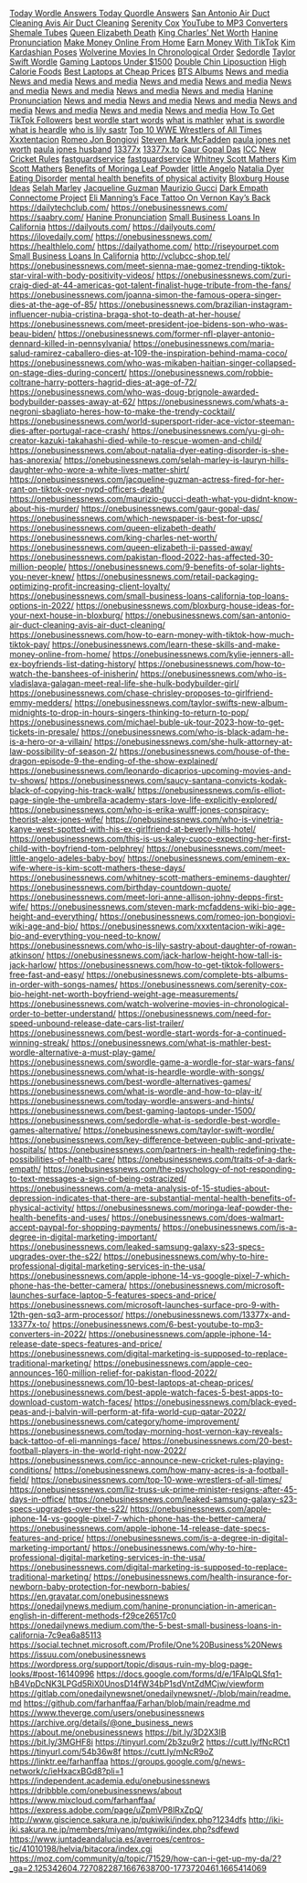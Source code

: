 <a href="https://onedailynews.net/today-wordle-answers-and-hints/">Today Wordle Answers </a>
<a href="https://onedailynews.net/quordle-answers-today/">Today Quordle Answers</a>
<a href="https://onedailynews.net/san-antonio-air-duct-cleaning-avis-air-duct-cleaning/">San Antonio Air Duct Cleaning Avis Air Duct Cleaning</a>
<a href="https://onedailynews.net/serenity-cox-bio-height-net-worth-boyfriend-weight-age-measurements/">Serenity Cox</a>
<a href="https://onedailynews.net/6-best-free-youtube-to-mp3-converters-in-2022/">YouTube to MP3 Converters</a>
<a href="https://onedailynews.net/top-5-best-tranny-tubes-2022-shemale-tubes/">Shemale Tubes</a>
<a href="https://onedailynews.net/queen-elizabeth-death/">Queen Elizabeth Death</a>
<a href="https://onedailynews.net/king-charles-net-worth/">King Charles’ Net Worth</a>
<a href="https://onedailynews.net/hanine-pronunciation-in-american-english/">Hanine Pronunciation</a>
<a href="https://onedailynews.net/learn-these-skills-and-make-money-online-from-home/">Make Money Online From Home</a>
<a href="https://onedailynews.net/how-to-earn-money-with-tiktok-how-much-tiktok-pay/">Earn Money With TikTok</a>
<a href="https://onedailynews.net/kim-kardashian-poses-for-magazine-interview/">Kim Kardashian Poses</a>
<a href="https://onedailynews.net/watch-wolverine-movies-in-chronological-order-to-better-understand/">Wolverine Movies In Chronological Order</a>
<a href="https://onedailynews.net/sedordle-what-is-sedordle-best-wordle-games-alternative/">Sedordle</a>
<a href="https://onedailynews.net/taylor-swift-wordle/">Taylor Swift Wordle</a>
<a href="https://onedailynews.net/best-gaming-laptops-under-1500/">Gaming Laptops Under $1500</a>
<a href="https://onedailynews.net/double-chin-liposuction/">Double Chin Liposuction</a>
<a href="https://onedailynews.net/high-calorie-foods-to-gain-weight/">High Calorie Foods</a>
<a href="https://onedailynews.net/10-best-laptops-at-cheap-prices/">Best Laptops at Cheap Prices</a>
<a href="https://onedailynews.net/complete-bts-albums-in-order-with-songs-names/">BTS Albums</a>
<a href="https://wordpress.org/support/topic/disqus-ruin-my-blog-page-looks/">News and media</a>
<a href="https://social.msdn.microsoft.com/Profile/Farhan%20Ashfaq">News and media</a>
<a href="https://bit.ly/3PX8Nj5">News and media</a>
<a href="https://bit.ly/3Q0mJJo">News and media</a>
<a href="https://bit.ly/3pQchtk">News and media</a>
<a href="https://tinyurl.com/56hhtv7m">News and media</a>
<a href="https://github.com/farhanffaa">News and media</a>
<a href="https://github.com/farhanffaa/Farhan/blob/main/readme.md">News and media</a>
<a href="https://linktr.ee/farhanffaa">News and media</a>
<a href="https://onebusinessnews.com/what-is-hanine-pronunciation-and-how-does-it-sound-in-english/">Hanine Pronunciation</a>
<a href="https://www.geogebra.org/m/fmajvzfc">News and media</a>
<a href="https://issuu.com/onedailynews">News and media</a>
<a href="https://docs.google.com/forms/d/e/1FAIpQLSfq1-hB4VpDcNK3LPGd5RiX0UnosD14fW34bP1sdVntZdMCjw/viewform?usp=sf_link">News and media</a>
<a href="guru.sanook.com/?URL=https://onedailynews.net/">News and media</a>
<a href="https://gitlab.com/onedailynewsnet">News and media</a>
<a href="https://docs.google.com/forms/d/e/1FAIpQLSfq1-hB4VpDcNK3LPGd5RiX0UnosD14fW34bP1sdVntZdMCjw/viewform?usp=sf_link">News and media</a>
<a href="https://express.adobe.com/page/N3OuuCxqpS4rQ/">News and media</a>
<a href="https://onedailynews.net/how-to-get-tiktok-followers-free-fast-and-easy/">How To Get TikTok Followers</a>
<a href="https://onedailynews.net/best-wordle-start-words-for-a-continued-winning-streak/">best wordle start words</a>
<a href="https://onedailynews.net/what-is-mathler-best-wordle-alternative-a-must-play-game/">what is mathler</a>
<a href="https://onedailynews.net/swordle-game-a-wordle-for-star-wars-fans/">what is swordle</a>
<a href="https://onedailynews.net/what-is-heardle-wordle-with-songs/">what is heardle</a>
<a href="https://onedailynews.net/who-is-lily-sastry-about-daughter-of-rowan-atkinson/">who is lily sastr</a>
<a href="https://onedailynews.net/top-10-wwe-wrestlers-of-all-times/">Top 10 WWE Wrestlers of All Times</a>
<a href="https://onedailynews.net/xxxtentacion-wiki-age-bio-and-everything-you-need-to-know/">Xxxtentacion</a>
<a href="https://onedailynews.net/romeo-jon-bongiovi-wiki-age-and-bio/">Romeo Jon Bongiovi</a>
<a href="https://onedailynews.net/steven-mark-mcfaddens-wiki-bio-age-height-and-everything/">Steven Mark McFadden</a>
<a href="https://onedailynews.net/steven-mark-mcfaddens-wiki-bio-age-height-and-everything/">paula jones net worth</a>
<a href="https://onedailynews.net/steven-mark-mcfaddens-wiki-bio-age-height-and-everything/">paula jones husband</a>
<a href="https://onedailynews.net/13377x-and-13377x-to/">13377x</a>
<a href="https://onedailynews.net/13377x-and-13377x-to/">13377x.to</a>
<a href="https://onedailynews.net/gaur-gopal-das/">Gaur Gopal Das</a>
<a href="https://onedailynews.net/icc-announce-new-cricket-rules-playing-conditions/">ICC New Cricket Rules</a>
<a href="https://fastguardservice.com/">fastguardservice</a>
<a href="https://fastguardservice.com/">fastguardservice</a>
<a href="https://onedailynews.net/whitney-scott-mathers-eminems-daughter/">Whitney Scott Mathers</a>
<a href="https://onedailynews.net/eminem-ex-wife-where-is-kim-scott-mathers-these-days/">Kim Scott Mathers</a>
<a href="https://onedailynews.net/moringa-leaf-powder-the-health-benefits-and-uses/">Benefits of Moringa Leaf Powder</a>
<a href="https://onedailynews.net/meet-little-angelo-adeles-baby-boy/">little Angelo</a>
<a href="https://onedailynews.net/about-natalia-dyer-eating-disorder-is-she-has-anorexia/">Natalia Dyer Eating Disorder</a>
<a href="https://onedailynews.net/a-meta-analysis-of-15-studies-about-depression-indicates-that-there-are-substantial-mental-health-benefits-of-physical-activity/">mental health benefits of physical activity</a>
<a href="https://onedailynews.net/bloxburg-house-ideas-for-your-next-house-in-bloxburg/">Bloxburg House Ideas</a>
<a href="https://onedailynews.net/selah-marley-is-lauryn-hills-daughter-who-wore-a-white-lives-matter-shirt/">Selah Marley</a>
<a href="https://onedailynews.net/jacqueline-guzman-actress-fired-for-her-rant-on-tiktok-over-nypd-officers-death/">Jacqueline Guzman</a>
<a href="https://onedailynews.net/maurizio-gucci-death-what-you-didnt-know-about-his-murder/">Maurizio Gucci</a>
<a href="https://onedailynews.net/traits-of-a-dark-empath/">Dark Empath</a>
<a href="https://onedailynews.net/connectome-psychology-project/">Connectome Project</a>
<a href="https://onedailynews.net/today-morning-host-vernon-kay-reveals-back-tattoo-of-eli-mannings-face/">Eli Manning’s Face Tattoo On Vernon Kay’s Back</a>
<a href="https://dailytechclub.com/">https://dailytechclub.com/</a>
<a href="https://onebusinessnews.com/">https://onebusinessnews.com/</a>
<a href="https://saabry.com/">https://saabry.com/</a>
<a href="https://onebusinessnews.com/what-is-hanine-pronunciation-and-how-does-it-sound-in-english/">Hanine Pronunciation</a>
<a href="https://onebusinessnews.com/the-5-best-small-business-loans-in-california/">Small Business Loans In California</a>
https://dailyouts.com/
https://dailyouts.com/
https://ilovedaily.com/
https://onebusinessnews.com/
https://healthlelo.com/
https://dailyathome.com/
http://riseyourpet.com
<a href="https://onebusinessnews.com/the-5-best-small-business-loans-in-california/">Small Business Loans In California</a>
http://vclubcc-shop.tel/
https://onebusinessnews.com/meet-sienna-mae-gomez-trending-tiktok-star-viral-with-body-positivity-videos/
https://onebusinessnews.com/zuri-craig-died-at-44-americas-got-talent-finalist-huge-tribute-from-the-fans/
https://onebusinessnews.com/joanna-simon-the-famous-opera-singer-dies-at-the-age-of-85/
https://onebusinessnews.com/brazilian-instagram-influencer-nubia-cristina-braga-shot-to-death-at-her-house/
https://onebusinessnews.com/meet-president-joe-bidens-son-who-was-beau-biden/
https://onebusinessnews.com/former-nfl-player-antonio-dennard-killed-in-pennsylvania/
https://onebusinessnews.com/maria-salud-ramirez-caballero-dies-at-109-the-inspiration-behind-mama-coco/
https://onebusinessnews.com/who-was-mikaben-haitian-singer-collapsed-on-stage-dies-during-concert/
https://onebusinessnews.com/robbie-coltrane-harry-potters-hagrid-dies-at-age-of-72/
https://onebusinessnews.com/who-was-doug-brignole-awarded-bodybuilder-passes-away-at-62/
https://onebusinessnews.com/whats-a-negroni-sbagliato-heres-how-to-make-the-trendy-cocktail/
https://onebusinessnews.com/world-supersport-rider-ace-victor-steeman-dies-after-portugal-race-crash/
https://onebusinessnews.com/yu-gi-oh-creator-kazuki-takahashi-died-while-to-rescue-women-and-child/
https://onebusinessnews.com/about-natalia-dyer-eating-disorder-is-she-has-anorexia/
https://onebusinessnews.com/selah-marley-is-lauryn-hills-daughter-who-wore-a-white-lives-matter-shirt/
https://onebusinessnews.com/jacqueline-guzman-actress-fired-for-her-rant-on-tiktok-over-nypd-officers-death/
https://onebusinessnews.com/maurizio-gucci-death-what-you-didnt-know-about-his-murder/
https://onebusinessnews.com/gaur-gopal-das/
https://onebusinessnews.com/which-newspaper-is-best-for-upsc/
https://onebusinessnews.com/queen-elizabeth-death/
https://onebusinessnews.com/king-charles-net-worth/
https://onebusinessnews.com/queen-elizabeth-ii-passed-away/
https://onebusinessnews.com/pakistan-flood-2022-has-affected-30-million-people/
https://onebusinessnews.com/9-benefits-of-solar-lights-you-never-knew/
https://onebusinessnews.com/retail-packaging-optimizing-profit-increasing-client-loyalty/
https://onebusinessnews.com/small-business-loans-california-top-loans-options-in-2022/
https://onebusinessnews.com/bloxburg-house-ideas-for-your-next-house-in-bloxburg/
https://onebusinessnews.com/san-antonio-air-duct-cleaning-avis-air-duct-cleaning/
https://onebusinessnews.com/how-to-earn-money-with-tiktok-how-much-tiktok-pay/
https://onebusinessnews.com/learn-these-skills-and-make-money-online-from-home/
https://onebusinessnews.com/kylie-jenners-all-ex-boyfriends-list-dating-history/
https://onebusinessnews.com/how-to-watch-the-banshees-of-inisherin/
https://onebusinessnews.com/who-is-vladislava-galagan-meet-real-life-she-hulk-bodybuilder-girl/
https://onebusinessnews.com/chase-chrisley-proposes-to-girlfriend-emmy-medders/
https://onebusinessnews.com/taylor-swifts-new-album-midnights-to-drop-in-hours-singers-thinking-to-return-to-pop/
https://onebusinessnews.com/michael-buble-uk-tour-2023-how-to-get-tickets-in-presale/
https://onebusinessnews.com/who-is-black-adam-he-is-a-hero-or-a-villain/
https://onebusinessnews.com/she-hulk-attorney-at-law-possibility-of-season-2/
https://onebusinessnews.com/house-of-the-dragon-episode-9-the-ending-of-the-show-explained/
https://onebusinessnews.com/leonardo-dicaprios-upcoming-movies-and-tv-shows/
https://onebusinessnews.com/saucy-santana-convicts-kodak-black-of-copying-his-track-walk/
https://onebusinessnews.com/is-elliot-page-single-the-umbrella-academy-stars-love-life-explicitly-explored/
https://onebusinessnews.com/who-is-erika-wulff-jones-conspiracy-theorist-alex-jones-wife/
https://onebusinessnews.com/who-is-vinetria-kanye-west-spotted-with-his-ex-girlfriend-at-beverly-hills-hotel/
https://onebusinessnews.com/this-is-us-kaley-cuoco-expecting-her-first-child-with-boyfriend-tom-pelphrey/
https://onebusinessnews.com/meet-little-angelo-adeles-baby-boy/
https://onebusinessnews.com/eminem-ex-wife-where-is-kim-scott-mathers-these-days/
https://onebusinessnews.com/whitney-scott-mathers-eminems-daughter/
https://onebusinessnews.com/birthday-countdown-quote/
https://onebusinessnews.com/meet-lori-anne-allison-johny-depps-first-wife/
https://onebusinessnews.com/steven-mark-mcfaddens-wiki-bio-age-height-and-everything/
https://onebusinessnews.com/romeo-jon-bongiovi-wiki-age-and-bio/
https://onebusinessnews.com/xxxtentacion-wiki-age-bio-and-everything-you-need-to-know/
https://onebusinessnews.com/who-is-lily-sastry-about-daughter-of-rowan-atkinson/
https://onebusinessnews.com/jack-harlow-height-how-tall-is-jack-harlow/
https://onebusinessnews.com/how-to-get-tiktok-followers-free-fast-and-easy/
https://onebusinessnews.com/complete-bts-albums-in-order-with-songs-names/
https://onebusinessnews.com/serenity-cox-bio-height-net-worth-boyfriend-weight-age-measurements/
https://onebusinessnews.com/watch-wolverine-movies-in-chronological-order-to-better-understand/
https://onebusinessnews.com/need-for-speed-unbound-release-date-cars-list-trailer/
https://onebusinessnews.com/best-wordle-start-words-for-a-continued-winning-streak/
https://onebusinessnews.com/what-is-mathler-best-wordle-alternative-a-must-play-game/
https://onebusinessnews.com/swordle-game-a-wordle-for-star-wars-fans/
https://onebusinessnews.com/what-is-heardle-wordle-with-songs/
https://onebusinessnews.com/best-wordle-alternatives-games/
https://onebusinessnews.com/what-is-wordle-and-how-to-play-it/
https://onebusinessnews.com/today-wordle-answers-and-hints/
https://onebusinessnews.com/best-gaming-laptops-under-1500/
https://onebusinessnews.com/sedordle-what-is-sedordle-best-wordle-games-alternative/
https://onebusinessnews.com/taylor-swift-wordle/
https://onebusinessnews.com/key-difference-between-public-and-private-hospitals/
https://onebusinessnews.com/partners-in-health-redefining-the-possibilities-of-health-care/
https://onebusinessnews.com/traits-of-a-dark-empath/
https://onebusinessnews.com/the-psychology-of-not-responding-to-text-messages-a-sign-of-being-ostracized/
https://onebusinessnews.com/a-meta-analysis-of-15-studies-about-depression-indicates-that-there-are-substantial-mental-health-benefits-of-physical-activity/
https://onebusinessnews.com/moringa-leaf-powder-the-health-benefits-and-uses/
https://onebusinessnews.com/does-walmart-accept-paypal-for-shopping-payments/
https://onebusinessnews.com/is-a-degree-in-digital-marketing-important/
https://onebusinessnews.com/leaked-samsung-galaxy-s23-specs-upgrades-over-the-s22/
https://onebusinessnews.com/why-to-hire-professional-digital-marketing-services-in-the-usa/
https://onebusinessnews.com/apple-iphone-14-vs-google-pixel-7-which-phone-has-the-better-camera/
https://onebusinessnews.com/microsoft-launches-surface-laptop-5-features-specs-and-price/
https://onebusinessnews.com/microsoft-launches-surface-pro-9-with-12th-gen-sq3-arm-processor/
https://onebusinessnews.com/13377x-and-13377x-to/
https://onebusinessnews.com/6-best-youtube-to-mp3-converters-in-2022/
https://onebusinessnews.com/apple-iphone-14-release-date-specs-features-and-price/
https://onebusinessnews.com/digital-marketing-is-supposed-to-replace-traditional-marketing/
https://onebusinessnews.com/apple-ceo-announces-160-million-relief-for-pakistan-flood-2022/
https://onebusinessnews.com/10-best-laptops-at-cheap-prices/
https://onebusinessnews.com/best-apple-watch-faces-5-best-apps-to-download-custom-watch-faces/
https://onebusinessnews.com/black-eyed-peas-and-j-balvin-will-perform-at-fifa-world-cup-qatar-2022/
https://onebusinessnews.com/category/home-improvement/
https://onebusinessnews.com/today-morning-host-vernon-kay-reveals-back-tattoo-of-eli-mannings-face/
https://onebusinessnews.com/20-best-football-players-in-the-world-right-now-2022/
https://onebusinessnews.com/icc-announce-new-cricket-rules-playing-conditions/
https://onebusinessnews.com/how-many-acres-is-a-football-field/
https://onebusinessnews.com/top-10-wwe-wrestlers-of-all-times/
https://onebusinessnews.com/liz-truss-uk-prime-minister-resigns-after-45-days-in-office/
https://onebusinessnews.com/leaked-samsung-galaxy-s23-specs-upgrades-over-the-s22/
https://onebusinessnews.com/apple-iphone-14-vs-google-pixel-7-which-phone-has-the-better-camera/
https://onebusinessnews.com/apple-iphone-14-release-date-specs-features-and-price/
https://onebusinessnews.com/is-a-degree-in-digital-marketing-important/
https://onebusinessnews.com/why-to-hire-professional-digital-marketing-services-in-the-usa/
https://onebusinessnews.com/digital-marketing-is-supposed-to-replace-traditional-marketing/
https://onebusinessnews.com/health-insurance-for-newborn-baby-protection-for-newborn-babies/
https://en.gravatar.com/onebusinessnews
https://onedailynews.medium.com/hanine-pronunciation-in-american-english-in-different-methods-f29ce26517c0
https://onedailynews.medium.com/the-5-best-small-business-loans-in-california-7c9ea6a85113
https://social.technet.microsoft.com/Profile/One%20Business%20News
https://issuu.com/onebusinessnews
https://wordpress.org/support/topic/disqus-ruin-my-blog-page-looks/#post-16140996
https://docs.google.com/forms/d/e/1FAIpQLSfq1-hB4VpDcNK3LPGd5RiX0UnosD14fW34bP1sdVntZdMCjw/viewform
https://gitlab.com/onedailynewsnet/onedailynewsnet/-/blob/main/readme.md
https://github.com/farhanffaa/Farhan/blob/main/readme.md
https://www.theverge.com/users/onebusinessnews
https://archive.org/details/@one_business_news
https://about.me/onebusinessnews
https://bit.ly/3D2X3IB
https://bit.ly/3MGHF8i
https://tinyurl.com/2b3zu9r2
https://cutt.ly/fNcRCt1
https://tinyurl.com/54b36w8f
https://cutt.ly/mNcR9oZ
https://linktr.ee/farhanffaa
https://groups.google.com/g/news-network/c/ieHxacxBGd8?pli=1
https://independent.academia.edu/onebusinessnews
https://dribbble.com/onebusinessnews/about
https://www.mixcloud.com/farhanffaa/
https://express.adobe.com/page/uZpmVP8lRxZpQ/
http://www.giscience.sakura.ne.jp/pukiwiki/index.php?1234dfs
http://iki-iki.sakura.ne.jp/members/miyano/mtgwiki/index.php?sdfewd
https://www.juntadeandalucia.es/averroes/centros-tic/41010198/helvia/bitacora/index.cgi
https://moz.com/community/q/topic/71529/how-can-i-get-up-my-da/2?_ga=2.125342604.727082287.1667638700-1773720461.1665414069
